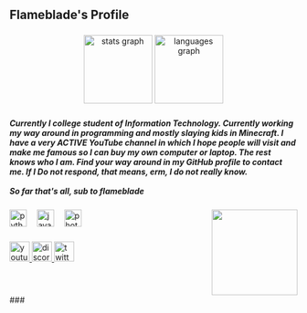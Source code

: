 <h2 align="left">Flameblade's Profile</h2>

###

<div align="center">
  <img src="https://github-readme-stats.vercel.app/api?username=Flameblade&hide_title=false&hide_rank=false&show_icons=true&include_all_commits=true&count_private=true&disable_animations=false&theme=dracula&locale=en&hide_border=true&custom_title=Flame's%20Stats" height="120" alt="stats graph"  />
  <img src="https://github-readme-stats.vercel.app/api/top-langs?username=Flameblade&locale=en&hide_title=false&layout=compact&card_width=320&langs_count=5&theme=dracula&hide_border=true" height="120" alt="languages graph"  />
</div>

###

<h5 align="left">Currently I college student of Information Technology. Currently working my way around in programming and mostly slaying kids in Minecraft. I have a very ACTIVE YouTube channel in which I hope people will visit and make me famous so I can buy my own computer or laptop. The rest knows who I am. Find your way around in my GitHub profile to contact me. If I Do not respond, that means, erm, I do not really know. <br><br>So far that's all, sub to flameblade</h5>

###

<img align="right" height="150" src="https://media.discordapp.net/attachments/809512456745385984/1201591314454695986/image0-9.gif?ex=65ca601d&is=65b7eb1d&hm=f7d6f642945644e9f4d86f18425621360df8ac8899e7c983763990b25a23a40d&="  />

###

<div align="left">
  <img src="https://cdn.jsdelivr.net/gh/devicons/devicon/icons/python/python-original.svg" height="30" alt="python logo"  />
  <img width="10" />
  <img src="https://cdn.jsdelivr.net/gh/devicons/devicon/icons/java/java-original.svg" height="30" alt="java logo"  />
  <img width="10" />
  <img src="https://cdn.jsdelivr.net/gh/devicons/devicon/icons/photoshop/photoshop-plain.svg" height="30" alt="photoshop logo"  />
</div>

###

<div align="left">
  <a href="youtube.com/flamebladee" target="_blank">
    <img src="https://img.shields.io/static/v1?message=Youtube&logo=youtube&label=&color=FF0000&logoColor=white&labelColor=&style=for-the-badge" height="35" alt="youtube logo"  />
  </a>
  <a href="discord.com/XYjA8kdBNW" target="_blank">
    <img src="https://img.shields.io/static/v1?message=Discord&logo=discord&label=&color=7289DA&logoColor=white&labelColor=&style=for-the-badge" height="35" alt="discord logo"  />
  </a>
  <a href="twitter.com/Flameblaade" target="_blank">
    <img src="https://img.shields.io/static/v1?message=Twitter&logo=twitter&label=&color=1DA1F2&logoColor=white&labelColor=&style=for-the-badge" height="35" alt="twitter logo"  />
  </a>
</div>

###

<br clear="both">
###
